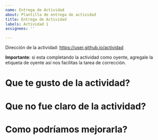 ```yaml
---
name: Entrega de Actividad
about: Plantilla de entrega de actividad
title: Entrega de Actividad
labels: Actividad 1
assignees: ''

---
```


Dirección de la actividad: https://user.github.io/actividad

**Importante**: si esta completando la actividad como oyente, agregale la etiqueta de oyente así nos facilitas la tarea de corrección. 

# Que te gusto de la actividad?

# Que no fue claro de la actividad?

# Como podríamos mejorarla?

